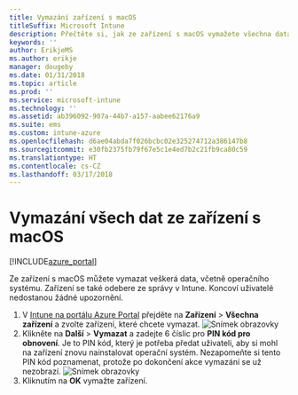 ```yaml
---
title: Vymazání zařízení s macOS
titleSuffix: Microsoft Intune
description: Přečtěte si, jak ze zařízení s macOS vymažete všechna data, včetně operačního systému.
keywords: ''
author: ErikjeMS
ms.author: erikje
manager: dougeby
ms.date: 01/31/2018
ms.topic: article
ms.prod: ''
ms.service: microsoft-intune
ms.technology: ''
ms.assetid: ab396092-907a-44b7-a157-aabee62176a9
ms.suite: ems
ms.custom: intune-azure
ms.openlocfilehash: d6ae04abda7f026bcbc02e325274712a386147b8
ms.sourcegitcommit: e30fb2375fb79f67e5c1e4ed7b2c21fb9ca80c59
ms.translationtype: HT
ms.contentlocale: cs-CZ
ms.lasthandoff: 03/17/2018
---
```

# <a name="erase-all-data-from-a-macos-device"></a>Vymazání všech dat ze zařízení s macOS

[!INCLUDE[azure_portal](./includes/azure_portal.md)]

Ze zařízení s macOS můžete vymazat veškerá data, včetně operačního systému. Zařízení se také odebere ze správy v Intune. Koncoví uživatelé nedostanou žádné upozornění.

1. V [Intune na portálu Azure Portal](https://aka.ms/intuneportal) přejděte na **Zařízení** > **Všechna zařízení** a zvolte zařízení, které chcete vymazat.
![Snímek obrazovky](./media/device-erase/choosedevice.png)
2. Klikněte na **Další** > **Vymazat** a zadejte 6 číslic pro **PIN kód pro obnovení**. Je to PIN kód, který je potřeba předat uživateli, aby si mohl na zařízení znovu nainstalovat operační systém. Nezapomeňte si tento PIN kód poznamenat, protože po dokončení akce vymazání se už nezobrazí.
![Snímek obrazovky](./media/device-erase/providepin.png)
3. Kliknutím na **OK** vymažte zařízení.
